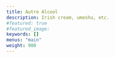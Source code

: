 ```yaml
---
title: Autre Alcool
description: Irish cream, umeshu, etc.
#featured: true
#featured_image: 
keywords: []
menus: "main"
weight: 900
---
```

